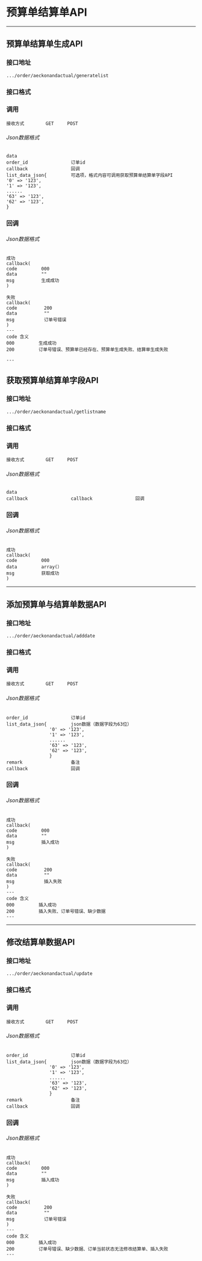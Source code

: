 # 预算单结算单API #

---

## 预算单结算单生成API ##
### 接口地址


```
.../order/aeckonandactual/generatelist
```

### 接口格式

### 调用 

```
接收方式        GET     POST
```

###### Json数据格式
```
data
order_id                订单id
callback                回调
list_data_json{         可选项，格式内容可调用获取预算单结算单字段API
'0' => '123',
'1' => '123',
......
'63' => '123',
'62' => '123',
}                   
```

### 回调
###### Json数据格式

```
成功
callback(
code         000
data         ""
msg          生成成功
)
```

```
失败
callback(
code          200
data          ""
msg           订单号错误
)
---
code 含义
000         生成成功
200         订单号错误、预算单已经存在、预算单生成失败、结算单生成失败

---
```
## 获取预算单结算单字段API ##
### 接口地址


```
.../order/aeckonandactual/getlistname
```

### 接口格式

### 调用 

```
接收方式        GET     POST
```

###### Json数据格式
```
data
callback                callback                回调
```

### 回调
###### Json数据格式

```
成功
callback(
code         000
data         array(）
msg          获取成功
)
```
---

## 添加预算单与结算单数据API ##
### 接口地址


```
.../order/aeckonandactual/adddate
```

### 接口格式

### 调用 

```
接收方式        GET     POST
```

###### Json数据格式
```
order_id                订单id
list_data_json{         json数据（数据字段为63位）
                '0' => '123',
                '1' => '123',
                ......
                '63' => '123',
                '62' => '123',
                }
remark                  备注
callback                回调
```

### 回调
###### Json数据格式

```
成功
callback(
code         000
data         ""
msg          插入成功
)
```

```
失败
callback(
code          200
data          ""
msg           插入失败
)
---
code 含义
000         插入成功
200         插入失败、订单号错误、缺少数据
---
```

---

## 修改结算单数据API ##
### 接口地址


```
.../order/aeckonandactual/update
```

### 接口格式

### 调用 

```
接收方式        GET     POST
```

###### Json数据格式
```
order_id                订单id
list_data_json{         json数据（数据字段为63位）
                '0' => '123',
                '1' => '123',
                ......
                '63' => '123',
                '62' => '123',
                }
remark                  备注
callback                回调
```

### 回调
###### Json数据格式

```
成功
callback(
code         000
data         ""
msg          插入成功
)
```

```
失败
callback(
code          200
data          ""
msg           订单号错误
)
---
code 含义
000         插入成功
200         订单号错误、缺少数据、订单当前状态无法修改结算单、插入失败
---

```